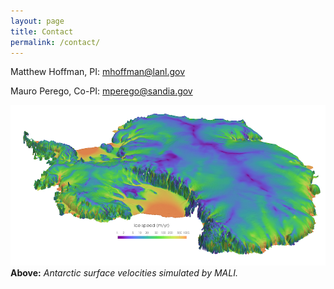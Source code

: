 ```yaml
---
layout: page
title: Contact
permalink: /contact/
---
```


Matthew Hoffman, PI: <mhoffman@lanl.gov>

Mauro Perego, Co-PI: <mperego@sandia.gov>

![mpasfigure](/images/MPASfigure.png)
**Above:** *Antarctic surface velocities simulated by MALI.*


